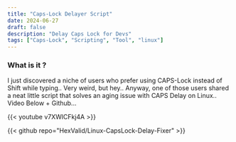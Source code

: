 ```yaml
---
title: "Caps-Lock Delayer Script"
date: 2024-06-27
draft: false
description: "Delay Caps Lock for Devs"
tags: ["Caps-Lock", "Scripting", "Tool", "linux"]
---
```

### What is it ?

I just discovered a niche of users who prefer using CAPS-Lock instead of Shift while typing.. Very weird, but hey.. Anyway, one of those users shared a neat little script that solves an aging issue with CAPS Delay on Linux.. Video Below + Github...

{{< youtube v7XWlCFkj4A >}}

{{< github repo="HexValid/Linux-CapsLock-Delay-Fixer" >}}
